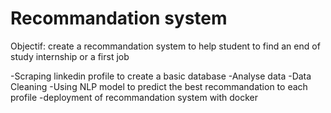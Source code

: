 # Recommandation system 
Objectif:
create a recommandation system to help student to find an end of study internship or a first job 

-Scraping linkedin profile to create a basic database
-Analyse data 
-Data Cleaning
-Using NLP model to predict the best recommandation to each profile 
-deployment of recommandation system with docker
